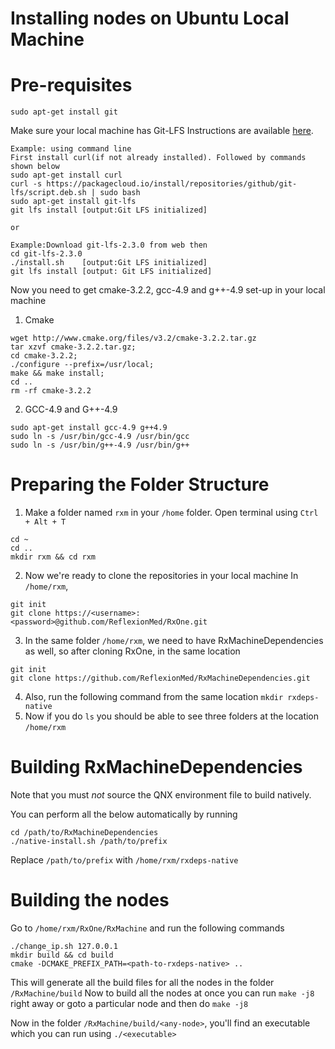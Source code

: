 # Installing nodes on Ubuntu Local Machine
# Pre-requisites
```
sudo apt-get install git
```
Make sure your local machine has Git-LFS
Instructions are available [here](https://git-lfs.github.com/).
```
Example: using command line
First install curl(if not already installed). Followed by commands shown below
sudo apt-get install curl
curl -s https://packagecloud.io/install/repositories/github/git-lfs/script.deb.sh | sudo bash
sudo apt-get install git-lfs
git lfs install [output:Git LFS initialized] 
 
or

Example:Download git-lfs-2.3.0 from web then  
cd git-lfs-2.3.0  
./install.sh    [output:Git LFS initialized]  
git lfs install [output: Git LFS initialized]  
```
Now you need to get cmake-3.2.2, gcc-4.9 and g++-4.9 set-up in your local machine
1. Cmake
```
wget http://www.cmake.org/files/v3.2/cmake-3.2.2.tar.gz
tar xzvf cmake-3.2.2.tar.gz;
cd cmake-3.2.2;
./configure --prefix=/usr/local;
make && make install;
cd ..
rm -rf cmake-3.2.2
```
2. GCC-4.9 and G++-4.9
  ```
  sudo apt-get install gcc-4.9 g++4.9
  sudo ln -s /usr/bin/gcc-4.9 /usr/bin/gcc 
  sudo ln -s /usr/bin/g++-4.9 /usr/bin/g++ 
  ```

# Preparing the Folder Structure
1. Make a folder named `rxm` in your `/home` folder. Open terminal using <code>Ctrl + Alt + T</code>
```
cd ~
cd ..
mkdir rxm && cd rxm
```
2. Now we're ready to clone the repositories in your local machine
   In `/home/rxm`,
```
git init
git clone https://<username>:<password>@github.com/ReflexionMed/RxOne.git

```
3. In the same folder `/home/rxm`, we need to have RxMachineDependencies as well, so after cloning RxOne, in the same location
```
git init
git clone https://github.com/ReflexionMed/RxMachineDependencies.git
```
4. Also, run the following command from the same location
`mkdir rxdeps-native`
5. Now if you do `ls` you should be able to see three folders at the location `/home/rxm`

# Building RxMachineDependencies

Note that you must *not* source the QNX environment file to build natively.

You can perform all the below automatically by running

```shell
cd /path/to/RxMachineDependencies
./native-install.sh /path/to/prefix
```

Replace `/path/to/prefix` with `/home/rxm/rxdeps-native`

# Building the nodes
Go to `/home/rxm/RxOne/RxMachine` and run the following commands
```
./change_ip.sh 127.0.0.1
mkdir build && cd build
cmake -DCMAKE_PREFIX_PATH=<path-to-rxdeps-native> ..
```
This will generate all the build files for all the nodes in the folder `/RxMachine/build`
Now to build all the nodes at once you can run `make -j8` right away or goto a particular node and then do `make -j8`

Now in the folder `/RxMachine/build/<any-node>`, you'll find an executable which you can run using `./<executable>`

